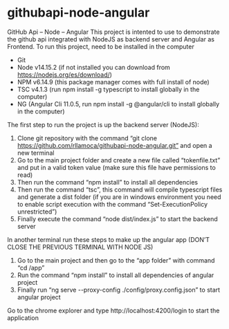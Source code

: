 # githubapi-node-angular
GitHub Api – Node – Angular
This project is intented to use to demonstrate the github api integrated with NodeJS as backend server and Angular as Frontend. 
To run this project, need to be installed in the computer
-	Git
-	Node v14.15.2 (if not installed you can download from https://nodejs.org/es/download/)
-	NPM v6.14.9  (this package manager comes with full install of node)
-	TSC v4.1.3 (run npm install -g typescript to install globally in the computer)
-	NG (Angular Cli 11.0.5, run npm install -g @angular/cli to install globally in the computer)   

The first step to run the project is up the backend server (NodeJS):
1.	Clone git repository with the command “git clone https://github.com/rllamoca/githubapi-node-angular.git” and open a new terminal
2.	Go to the main project folder and create a new file called “tokenfile.txt” and put in a valid token value (make sure this file have permissions to read)
3.	Then run the command “npm install” to install all dependencies
4.	Then run the command “tsc”, this command will compile typescript files and generate a dist folder (if you are in windows environment you need to enable script execution with the command “Set-ExecutionPolicy unrestricted”)
5.	Finally execute the command “node dist/index.js” to start the backend server

In another terminal run these steps to make up the angular app (DON’T CLOSE THE PREVIOUS TERMINAL WITH NODE JS)
1.	Go to the main project and then go to the “app folder” with command “cd /app”
2.	Run the command “npm install” to install all dependencies of angular project
3.	Finally run “ng serve --proxy-config ./config/proxy.config.json” to start angular project

Go to the chrome explorer and type http://localhost:4200/login to start the application
